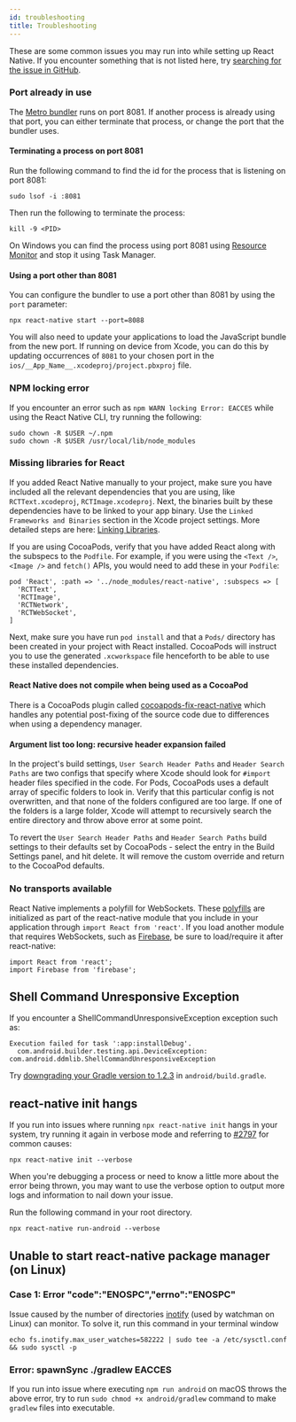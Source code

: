 ```yaml
---
id: troubleshooting
title: Troubleshooting
---
```


These are some common issues you may run into while setting up React Native. If you encounter something that is not listed here, try [searching for the issue in GitHub](https://github.com/facebook/react-native/issues/).

### Port already in use

The [Metro bundler][metro] runs on port 8081. If another process is already using that port, you can either terminate that process, or change the port that the bundler uses.

#### Terminating a process on port 8081

Run the following command to find the id for the process that is listening on port 8081:

```shell
sudo lsof -i :8081
```

Then run the following to terminate the process:

```shell
kill -9 <PID>
```

On Windows you can find the process using port 8081 using [Resource Monitor](https://stackoverflow.com/questions/48198/how-can-you-find-out-which-process-is-listening-on-a-port-on-windows) and stop it using Task Manager.

#### Using a port other than 8081

You can configure the bundler to use a port other than 8081 by using the `port` parameter:

```shell
npx react-native start --port=8088
```

You will also need to update your applications to load the JavaScript bundle from the new port. If running on device from Xcode, you can do this by updating occurrences of `8081` to your chosen port in the `ios/__App_Name__.xcodeproj/project.pbxproj` file.

### NPM locking error

If you encounter an error such as `npm WARN locking Error: EACCES` while using the React Native CLI, try running the following:

```shell
sudo chown -R $USER ~/.npm
sudo chown -R $USER /usr/local/lib/node_modules
```

### Missing libraries for React

If you added React Native manually to your project, make sure you have included all the relevant dependencies that you are using, like `RCTText.xcodeproj`, `RCTImage.xcodeproj`. Next, the binaries built by these dependencies have to be linked to your app binary. Use the `Linked Frameworks and Binaries` section in the Xcode project settings. More detailed steps are here: [Linking Libraries](versioned_docs/version-0.70/linking-libraries-ios.md#content).

If you are using CocoaPods, verify that you have added React along with the subspecs to the `Podfile`. For example, if you were using the `<Text />`, `<Image />` and `fetch()` APIs, you would need to add these in your `Podfile`:

```
pod 'React', :path => '../node_modules/react-native', :subspecs => [
  'RCTText',
  'RCTImage',
  'RCTNetwork',
  'RCTWebSocket',
]
```

Next, make sure you have run `pod install` and that a `Pods/` directory has been created in your project with React installed. CocoaPods will instruct you to use the generated `.xcworkspace` file henceforth to be able to use these installed dependencies.

#### React Native does not compile when being used as a CocoaPod

There is a CocoaPods plugin called [cocoapods-fix-react-native](https://github.com/orta/cocoapods-fix-react-native) which handles any potential post-fixing of the source code due to differences when using a dependency manager.

#### Argument list too long: recursive header expansion failed

In the project's build settings, `User Search Header Paths` and `Header Search Paths` are two configs that specify where Xcode should look for `#import` header files specified in the code. For Pods, CocoaPods uses a default array of specific folders to look in. Verify that this particular config is not overwritten, and that none of the folders configured are too large. If one of the folders is a large folder, Xcode will attempt to recursively search the entire directory and throw above error at some point.

To revert the `User Search Header Paths` and `Header Search Paths` build settings to their defaults set by CocoaPods - select the entry in the Build Settings panel, and hit delete. It will remove the custom override and return to the CocoaPod defaults.

### No transports available

React Native implements a polyfill for WebSockets. These [polyfills](https://github.com/facebook/react-native/blob/0.70-stable/Libraries/Core/InitializeCore.js) are initialized as part of the react-native module that you include in your application through `import React from 'react'`. If you load another module that requires WebSockets, such as [Firebase](https://github.com/facebook/react-native/issues/3645), be sure to load/require it after react-native:

```
import React from 'react';
import Firebase from 'firebase';
```

## Shell Command Unresponsive Exception

If you encounter a ShellCommandUnresponsiveException exception such as:

```
Execution failed for task ':app:installDebug'.
  com.android.builder.testing.api.DeviceException: com.android.ddmlib.ShellCommandUnresponsiveException
```

Try [downgrading your Gradle version to 1.2.3](https://github.com/facebook/react-native/issues/2720) in `android/build.gradle`.

## react-native init hangs

If you run into issues where running `npx react-native init` hangs in your system, try running it again in verbose mode and referring to [#2797](https://github.com/facebook/react-native/issues/2797) for common causes:

```shell
npx react-native init --verbose
```

When you're debugging a process or need to know a little more about the error being thrown, you may want to use the verbose option to output more logs and information to nail down your issue.

Run the following command in your root directory.

```shell
npx react-native run-android --verbose
```

## Unable to start react-native package manager (on Linux)

### Case 1: Error "code":"ENOSPC","errno":"ENOSPC"

Issue caused by the number of directories [inotify](https://github.com/guard/listen/wiki/Increasing-the-amount-of-inotify-watchers) (used by watchman on Linux) can monitor. To solve it, run this command in your terminal window

```shell
echo fs.inotify.max_user_watches=582222 | sudo tee -a /etc/sysctl.conf && sudo sysctl -p
```

### Error: spawnSync ./gradlew EACCES

If you run into issue where executing `npm run android` on macOS throws the above error, try to run `sudo chmod +x android/gradlew` command to make `gradlew` files into executable.

[metro]: https://facebook.github.io/metro/
